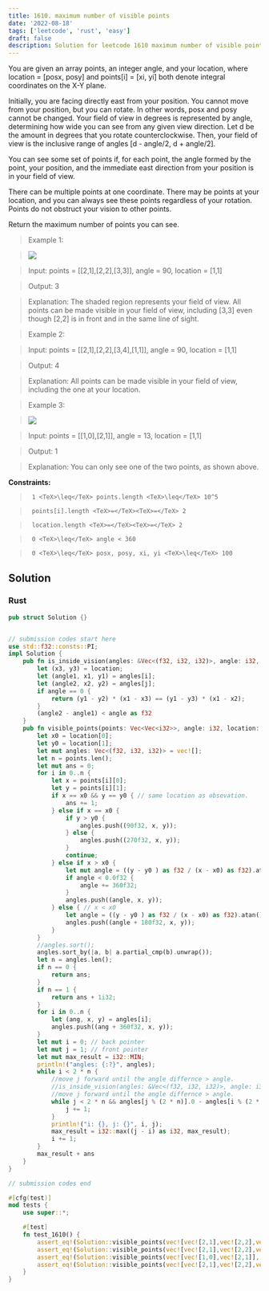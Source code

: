 ```yaml
---
title: 1610. maximum number of visible points
date: '2022-08-18'
tags: ['leetcode', 'rust', 'easy']
draft: false
description: Solution for leetcode 1610 maximum number of visible points
---
```


 

  You are given an array points, an integer angle, and your location, where location <TeX>=</TeX> [posx, posy] and points[i] <TeX>=</TeX> [xi, yi] both denote integral coordinates on the X-Y plane.

  Initially, you are facing directly east from your position. You cannot move from your position, but you can rotate. In other words, posx and posy cannot be changed. Your field of view in degrees is represented by angle, determining how wide you can see from any given view direction. Let d be the amount in degrees that you rotate counterclockwise. Then, your field of view is the inclusive range of angles [d - angle/2, d + angle/2].

  

  

  

  You can see some set of points if, for each point, the angle formed by the point, your position, and the immediate east direction from your position is in your field of view.

  There can be multiple points at one coordinate. There may be points at your location, and you can always see these points regardless of your rotation. Points do not obstruct your vision to other points.

  Return the maximum number of points you can see.

   

 >   Example 1:

 >   ![](https://assets.leetcode.com/uploads/2020/09/30/89a07e9b-00ab-4967-976a-c723b2aa8656.png)

 >   Input: points <TeX>=</TeX> [[2,1],[2,2],[3,3]], angle <TeX>=</TeX> 90, location <TeX>=</TeX> [1,1]

 >   Output: 3

 >   Explanation: The shaded region represents your field of view. All points can be made visible in your field of view, including [3,3] even though [2,2] is in front and in the same line of sight.

  

 >   Example 2:

  

 >   Input: points <TeX>=</TeX> [[2,1],[2,2],[3,4],[1,1]], angle <TeX>=</TeX> 90, location <TeX>=</TeX> [1,1]

 >   Output: 4

 >   Explanation: All points can be made visible in your field of view, including the one at your location.

  

 >   Example 3:

 >   ![](https://assets.leetcode.com/uploads/2020/09/30/5010bfd3-86e6-465f-ac64-e9df941d2e49.png)

 >   Input: points <TeX>=</TeX> [[1,0],[2,1]], angle <TeX>=</TeX> 13, location <TeX>=</TeX> [1,1]

 >   Output: 1

 >   Explanation: You can only see one of the two points, as shown above.

  

   

  **Constraints:**

  

 >   	1 <TeX>\leq</TeX> points.length <TeX>\leq</TeX> 10^5

 >   	points[i].length <TeX>=</TeX><TeX>=</TeX> 2

 >   	location.length <TeX>=</TeX><TeX>=</TeX> 2

 >   	0 <TeX>\leq</TeX> angle < 360

 >   	0 <TeX>\leq</TeX> posx, posy, xi, yi <TeX>\leq</TeX> 100


## Solution
### Rust
```rust
pub struct Solution {}


// submission codes start here
use std::f32::consts::PI;
impl Solution {
    pub fn is_inside_vision(angles: &Vec<(f32, i32, i32)>, angle: i32, j: usize, i: usize, location: (i32, i32)) -> bool {
        let (x3, y3) = location;
        let (angle1, x1, y1) = angles[i];
        let (angle2, x2, y2) = angles[j];
        if angle == 0 {
            return (y1 - y2) * (x1 - x3) == (y1 - y3) * (x1 - x2);
        }
        (angle2 - angle1) < angle as f32
    }
    pub fn visible_points(points: Vec<Vec<i32>>, angle: i32, location: Vec<i32>) -> i32 {
        let x0 = location[0];
        let y0 = location[1];
        let mut angles: Vec<(f32, i32, i32)> = vec![];
        let n = points.len();
        let mut ans = 0;
        for i in 0..n {
            let x = points[i][0];
            let y = points[i][1];
            if x == x0 && y == y0 { // same location as obsevation. 
                ans += 1;
            } else if x == x0 {
                if y > y0 {
                    angles.push((90f32, x, y));
                } else {
                    angles.push((270f32, x, y));
                }
                continue;
            } else if x > x0 {
                let mut angle = ((y - y0 ) as f32 / (x - x0) as f32).atan() * 180f32 / PI;
                if angle < 0.0f32 {
                    angle += 360f32;
                }
                angles.push((angle, x, y));    
            } else { // x < x0
                let angle = ((y - y0 ) as f32 / (x - x0) as f32).atan() * 180f32 / PI;
                angles.push((angle + 180f32, x, y));
            }
        }
        //angles.sort();
        angles.sort_by(|a, b| a.partial_cmp(b).unwrap());
        let n = angles.len();
        if n == 0 {
            return ans;
        }
        if n == 1 {
            return ans + 1i32;
        }
        for i in 0..n {
            let (ang, x, y) = angles[i];
            angles.push((ang + 360f32, x, y));
        }
        let mut i = 0; // back pointer
        let mut j = 1; // front pointer
        let mut max_result = i32::MIN;
        println!("angles: {:?}", angles);
        while i < 2 * n {
            //move j forward until the angle differnce > angle. 
            //is_inside_vision(angles: &Vec<(f32, i32, i32)>, angle: i32, j: usize, i: usize, location: (i32, i32))
            //move j forward until the angle differnce > angle. 
            while j < 2 * n && angles[j % (2 * n)].0 - angles[i % (2 * n)].0 <= angle as f32 {
                j += 1;
            }
            println!("i: {}, j: {}", i, j);
            max_result = i32::max((j - i) as i32, max_result);
            i += 1;
        }
        max_result + ans
    }
}

// submission codes end

#[cfg(test)]
mod tests {
    use super::*;

    #[test]
    fn test_1610() {
        assert_eq!(Solution::visible_points(vec![vec![2,1],vec![2,2],vec![3,4],vec![1,1], vec![1, 3], vec![-1, -2]], 90, vec![1,1]), 5);
        assert_eq!(Solution::visible_points(vec![vec![2,1],vec![2,2],vec![3,4],vec![1,1], vec![3, 3]], 0, vec![1,1]), 3);
        assert_eq!(Solution::visible_points(vec![vec![1,0],vec![2,1]], 13, vec![1,1]), 1);
        assert_eq!(Solution::visible_points(vec![vec![2,1],vec![2,2],vec![3,4],vec![1,1]], 90, vec![1,1]), 4);
    }
}

```
